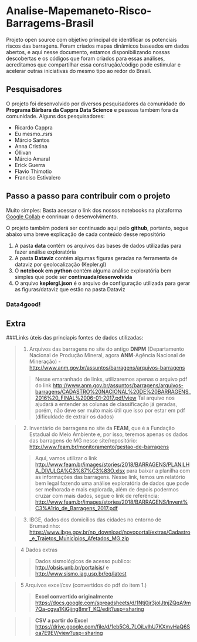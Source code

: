 # Analise-Mapemaneto-Risco-Barragems-Brasil
Projeto open source com objetivo principal de identificar os potenciais riscos das barragens. Foram criados mapas dinâmicos baseados em dados abertos, e aqui nesse documento, estamos disponibilizando nossas descobertas e os códigos que foram criados para essas análises, acreditamos que compartilhar essa construção/código pode estimular e acelerar outras iniciativas do mesmo tipo ao redor do Brasil.

## Pesquisadores
O projeto foi desenvolvido por diversos pesquisadores da comunidade do **Programa Bárbara da Cappra Data Science** e pessoas também fora da comunidade. Alguns dos pesquisadores:
  * Ricardo Cappra
  * Eu mesmo..rsrs
  * Márcio Santos
  * Anna Cristina
  * Óllivan
  * Márcio Amaral
  * Erick Guerra
  * Flavio Thimotio
  * Franciso Estivalero

## Passo a passo para contribuir com o projeto
Muito simples: Basta acessar o link dos nossos notebooks na plataforma [Google Collab](https://colab.research.google.com/drive/1BOtbg3ZIIsYcDpsvfbyT1bKzAo2Oke82) e conrinuar o desenvolvimento.

O projeto também poderá ser continuado aqui pelo **github**, portanto, segue abaixo uma breve explicação de cada conteúdo desse repositório
  1. A pasta **data** contém os arquivos das bases de dados utilizadas para fazer análise exploratória
  2. A pasta **Dataviz** contém algumas figuras geradas na ferramenta de dataviz por geolocalização (Kepler.gl)
  3. O **notebook em python** contém alguma análise exploratória bem simples que pode ser **continuada/desenvolvida**
  4. O arquivo **keplergl.json** é o arquivo de configuração utilizada para gerar as figuras/dataviz que estão na pasta Dataviz

### Data4good!

## Extra
###Links úteis das princiapis fontes de dados utilizadas:


>1.   Arquivos das barragens no site do antigo **DNPM** (Departamento Nacional de Produção Mineral, agora **ANM**-Agência Nacional de Mineração) - http://www.anm.gov.br/assuntos/barragens/arquivos-barragens
>> Nesse emaranhado de links, utilizaremos apenas o arquivo pdf do link http://www.anm.gov.br/assuntos/barragens/arquivos-barragens/CADASTRO%20NACIONAL%20DE%20BARRAGENS_2016%20_FINAL%2006-01-2017.pdf/view
>>Tal arquivo nos ajudará a entender as colunas de classificação já geradas, porém, não deve ser muito mais útil que isso por estar em pdf (dificuldade de extrair os dados)

>2.   Inventário de barragens no site da **FEAM**, que é a Fundação Estadual do Meio Ambiente e, por isso, teremos apenas os dados das barragens de MG nesse site/repositório: http://www.feam.br/monitoramento/gestao-de-barragens
>> Aqui, vamos utilizar o link http://www.feam.br/images/stories/2018/BARRAGENS/PLANILHA_DIVULGA%C3%87%C3%83O.xlsx para baixar a planilha com as informações das barragens.
>> Nesse link, temos um relatório bem legal fazendo uma análise exploratória de dados que pode ser melhorada e mais explorada, além de depois podermos cruzar com mais dados, segue o link de referência: http://www.feam.br/images/stories/2018/BARRAGENS/Invent%C3%A1rio_de_Barragens_2017.pdf

>3. IBGE, dados dos domicílios das cidades no entorno de Brumadinho: https://www.ibge.gov.br/np_download/novoportal/extras/Cadastro_e_Trajetos_Municipios_Afetados_MG.zip 
  

>4 Dados extras
>> Dados sismológicos de acesso publico: http://obsis.unb.br/portalsis/ e http://www.sismo.iag.usp.br/eq/latest

>5 Arquivos excel/csv (convertidos do pdf do item 1.)
>>**Excel convertido originalmente**
https://docs.google.com/spreadsheets/d/1Ntj0jr3joIJtnjZQqA9m7Qa-cgya1KiGjjng8mrT_KQ/edit?usp=sharing

>>**CSV a partir do Excel**
https://drive.google.com/file/d/1eb5C6_7LOiLvlhU7KXmvHaQ6Soa7E9EV/view?usp=sharing
